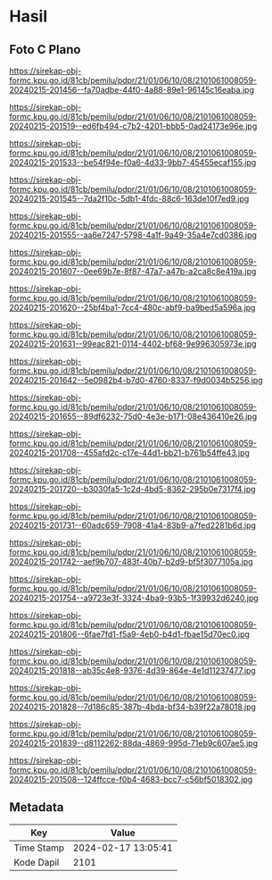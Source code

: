 # Hasil

## Foto C Plano

https://sirekap-obj-formc.kpu.go.id/81cb/pemilu/pdpr/21/01/06/10/08/2101061008059-20240215-201456--fa70adbe-44f0-4a88-89e1-96145c16eaba.jpg

https://sirekap-obj-formc.kpu.go.id/81cb/pemilu/pdpr/21/01/06/10/08/2101061008059-20240215-201519--ed6fb494-c7b2-4201-bbb5-0ad24173e96e.jpg

https://sirekap-obj-formc.kpu.go.id/81cb/pemilu/pdpr/21/01/06/10/08/2101061008059-20240215-201533--be54f94e-f0a6-4d33-9bb7-45455ecaf155.jpg

https://sirekap-obj-formc.kpu.go.id/81cb/pemilu/pdpr/21/01/06/10/08/2101061008059-20240215-201545--7da2f10c-5db1-4fdc-88c6-163de10f7ed9.jpg

https://sirekap-obj-formc.kpu.go.id/81cb/pemilu/pdpr/21/01/06/10/08/2101061008059-20240215-201555--aa6e7247-5798-4a1f-9a49-35a4e7cd0386.jpg

https://sirekap-obj-formc.kpu.go.id/81cb/pemilu/pdpr/21/01/06/10/08/2101061008059-20240215-201607--0ee69b7e-8f87-47a7-a47b-a2ca8c8e419a.jpg

https://sirekap-obj-formc.kpu.go.id/81cb/pemilu/pdpr/21/01/06/10/08/2101061008059-20240215-201620--25bf4ba1-7cc4-480c-abf9-ba9bed5a596a.jpg

https://sirekap-obj-formc.kpu.go.id/81cb/pemilu/pdpr/21/01/06/10/08/2101061008059-20240215-201631--99eac821-0114-4402-bf68-9e996305973e.jpg

https://sirekap-obj-formc.kpu.go.id/81cb/pemilu/pdpr/21/01/06/10/08/2101061008059-20240215-201642--5e0982b4-b7d0-4760-8337-f9d0034b5256.jpg

https://sirekap-obj-formc.kpu.go.id/81cb/pemilu/pdpr/21/01/06/10/08/2101061008059-20240215-201655--89df6232-75d0-4e3e-b171-08e436410e26.jpg

https://sirekap-obj-formc.kpu.go.id/81cb/pemilu/pdpr/21/01/06/10/08/2101061008059-20240215-201708--455afd2c-c17e-44d1-bb21-b761b54ffe43.jpg

https://sirekap-obj-formc.kpu.go.id/81cb/pemilu/pdpr/21/01/06/10/08/2101061008059-20240215-201720--b3030fa5-1c2d-4bd5-8362-295b0e7317f4.jpg

https://sirekap-obj-formc.kpu.go.id/81cb/pemilu/pdpr/21/01/06/10/08/2101061008059-20240215-201731--60adc659-7908-41a4-83b9-a7fed2281b6d.jpg

https://sirekap-obj-formc.kpu.go.id/81cb/pemilu/pdpr/21/01/06/10/08/2101061008059-20240215-201742--aef9b707-483f-40b7-b2d9-bf5f3077105a.jpg

https://sirekap-obj-formc.kpu.go.id/81cb/pemilu/pdpr/21/01/06/10/08/2101061008059-20240215-201754--a9723e3f-3324-4ba9-93b5-1f39932d6240.jpg

https://sirekap-obj-formc.kpu.go.id/81cb/pemilu/pdpr/21/01/06/10/08/2101061008059-20240215-201806--6fae7fd1-f5a9-4eb0-b4d1-fbae15d70ec0.jpg

https://sirekap-obj-formc.kpu.go.id/81cb/pemilu/pdpr/21/01/06/10/08/2101061008059-20240215-201818--ab35c4e8-9376-4d39-864e-4e1d11237477.jpg

https://sirekap-obj-formc.kpu.go.id/81cb/pemilu/pdpr/21/01/06/10/08/2101061008059-20240215-201828--7d186c85-387b-4bda-bf34-b39f22a78018.jpg

https://sirekap-obj-formc.kpu.go.id/81cb/pemilu/pdpr/21/01/06/10/08/2101061008059-20240215-201839--d8112262-88da-4869-995d-71eb9c607ae5.jpg

https://sirekap-obj-formc.kpu.go.id/81cb/pemilu/pdpr/21/01/06/10/08/2101061008059-20240215-201508--124ffcce-f0b4-4683-bcc7-c56bf5018302.jpg


## Metadata

| Key        | Value               |
| ---------- | ------------------- |
| Time Stamp | 2024-02-17 13:05:41 |
| Kode Dapil | 2101                |



